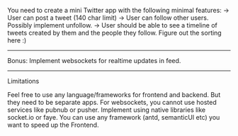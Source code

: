 You need to create a mini Twitter app with the following minimal features:
-> User can post a tweet (140 char limit)
-> User can follow other users. Possibly implement unfollow.
-> User should be able to see a timeline of tweets created by them and the people they follow. Figure out the sorting here :)
**********************************************************
Bonus: Implement websockets for realtime updates in feed.
**********************************************************

Limitations

Feel free to use any language/frameworks for frontend and backend. But they need to be separate apps.
For websockets, you cannot use hosted services like pubnub or pusher. Implement using native libraries like socket.io or faye.
You can use any framework (antd, semanticUI etc) you want to speed up the Frontend.